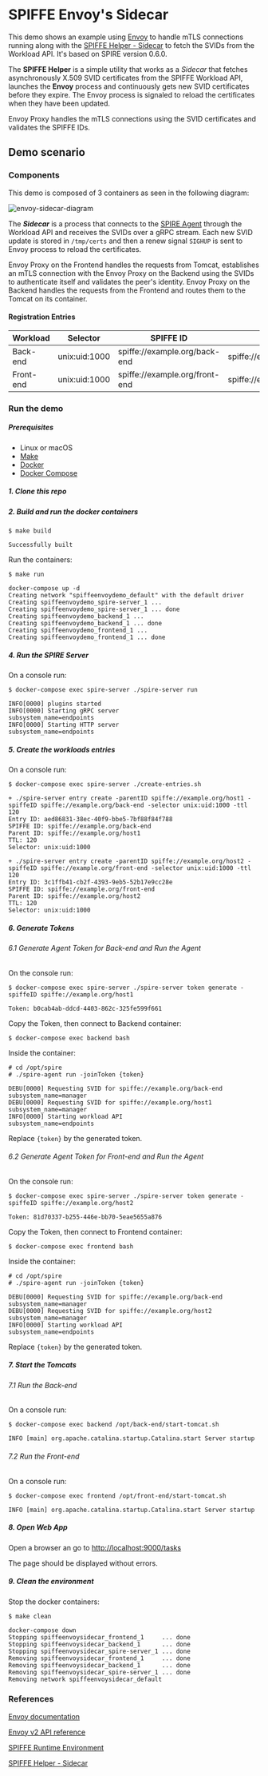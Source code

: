 # SPIFFE Envoy's Sidecar

This demo shows an example using [Envoy](https://www.envoyproxy.io/docs/envoy/latest/) to handle mTLS connections running 
along with the [SPIFFE Helper - Sidecar](https://github.com/spiffe/spiffe-helper) to fetch the SVIDs from the Workload API. 
It's based on SPIRE version 0.6.0.

The **SPIFFE Helper** is a simple utility that works as a _Sidecar_ that fetches asynchronously X.509 SVID certificates 
from the SPIFFE Workload API, launches the **Envoy** process and continuously gets new SVID certificates before they expire. 
The Envoy process is signaled to reload the certificates when they have been updated.

Envoy Proxy handles the mTLS connections using the SVID certificates and validates the SPIFFE IDs. 

## Demo scenario 

### Components

This demo is composed of 3 containers as seen in the following diagram:

![envoy-sidecar-diagram](envoy-sidecar-diagram.png)

The _**Sidecar**_ is a process that connects to the [SPIRE Agent](https://github.com/spiffe/spire) through the Workload API 
and receives the SVIDs over a gRPC stream. Each new SVID update is stored in `/tmp/certs` and then a renew signal `SIGHUP` is sent to Envoy process
to reload the certificates. 

Envoy Proxy on the Frontend handles the requests from Tomcat, establishes an mTLS connection with the Envoy Proxy on 
the Backend using the SVIDs to authenticate itself and validates the peer's identity. 
Envoy Proxy on the Backend handles the requests from the Frontend and routes them to the Tomcat on its container. 

#### Registration Entries

| Workload        | Selector      | SPIFFE ID                           | Parent ID                  |
| ----------------| --------------|-------------------------------------| ---------------------------|
| Back-end        | unix:uid:1000 | spiffe://example.org/back-end       | spiffe://example.org/host1 |
| Front-end       | unix:uid:1000 | spiffe://example.org/front-end      | spiffe://example.org/host2 | 

### Run the demo

##### Prerequisites

- Linux or macOS
- [Make](https://www.gnu.org/software/make)
- [Docker](https://docs.docker.com/install/)
- [Docker Compose](https://docs.docker.com/compose/install/)

##### 1. Clone this repo

##### 2. Build and run the docker containers

```
$ make build

Successfully built
```

Run the containers:

```
$ make run

docker-compose up -d
Creating network "spiffeenvoydemo_default" with the default driver
Creating spiffeenvoydemo_spire-server_1 ...
Creating spiffeenvoydemo_spire-server_1 ... done
Creating spiffeenvoydemo_backend_1 ...
Creating spiffeenvoydemo_backend_1 ... done
Creating spiffeenvoydemo_frontend_1 ...
Creating spiffeenvoydemo_frontend_1 ... done
```

##### 4. Run the SPIRE Server 

On a console run:

```
$ docker-compose exec spire-server ./spire-server run 

INFO[0000] plugins started
INFO[0000] Starting gRPC server                          subsystem_name=endpoints
INFO[0000] Starting HTTP server                          subsystem_name=endpoints 
```

##### 5. Create the workloads entries

On a console run:

```
$ docker-compose exec spire-server ./create-entries.sh

+ ./spire-server entry create -parentID spiffe://example.org/host1 -spiffeID spiffe://example.org/back-end -selector unix:uid:1000 -ttl 120
Entry ID: aed86831-38ec-40f9-bbe5-7bf88f84f788
SPIFFE ID: spiffe://example.org/back-end
Parent ID: spiffe://example.org/host1
TTL: 120
Selector: unix:uid:1000

+ ./spire-server entry create -parentID spiffe://example.org/host2 -spiffeID spiffe://example.org/front-end -selector unix:uid:1000 -ttl 120
Entry ID: 3c1ffb41-cb2f-4393-9eb5-52b17e9cc28e
SPIFFE ID: spiffe://example.org/front-end
Parent ID: spiffe://example.org/host2
TTL: 120
Selector: unix:uid:1000
```

##### 6. Generate Tokens

###### 6.1 Generate Agent Token for Back-end and Run the Agent

On the console run:
```
$ docker-compose exec spire-server ./spire-server token generate -spiffeID spiffe://example.org/host1

Token: b0cab4ab-ddcd-4403-862c-325fe599f661
```

Copy the Token, then connect to Backend container:

```
$ docker-compose exec backend bash
```

Inside the container:

```
# cd /opt/spire
# ./spire-agent run -joinToken {token}

DEBU[0000] Requesting SVID for spiffe://example.org/back-end  subsystem_name=manager
DEBU[0000] Requesting SVID for spiffe://example.org/host1  subsystem_name=manager
INFO[0000] Starting workload API                         subsystem_name=endpoints
```

Replace `{token}` by the generated token.

###### 6.2 Generate Agent Token for Front-end and Run the Agent

On the console run:
```
$ docker-compose exec spire-server ./spire-server token generate -spiffeID spiffe://example.org/host2

Token: 81d70337-b255-446e-bb70-5eae5655a876
```

Copy the Token, then connect to Frontend container:

```
$ docker-compose exec frontend bash
```

Inside the container: 

```
# cd /opt/spire
# ./spire-agent run -joinToken {token}

DEBU[0000] Requesting SVID for spiffe://example.org/back-end  subsystem_name=manager
DEBU[0000] Requesting SVID for spiffe://example.org/host2  subsystem_name=manager
INFO[0000] Starting workload API                         subsystem_name=endpoints
```

Replace `{token}` by the generated token.

##### 7. Start the Tomcats

###### 7.1 Run the Back-end

On a console run:

```
$ docker-compose exec backend /opt/back-end/start-tomcat.sh

INFO [main] org.apache.catalina.startup.Catalina.start Server startup 
```

###### 7.2 Run the Front-end

On a console run:

```
$ docker-compose exec frontend /opt/front-end/start-tomcat.sh

INFO [main] org.apache.catalina.startup.Catalina.start Server startup
```

##### 8. Open Web App

Open a browser an go to [http://localhost:9000/tasks](http://localhost:9000/tasks)

The page should be displayed without errors.

##### 9. Clean the environment 

Stop the docker containers:

```
$ make clean

docker-compose down
Stopping spiffeenvoysidecar_frontend_1     ... done
Stopping spiffeenvoysidecar_backend_1      ... done
Stopping spiffeenvoysidecar_spire-server_1 ... done
Removing spiffeenvoysidecar_frontend_1     ... done
Removing spiffeenvoysidecar_backend_1      ... done
Removing spiffeenvoysidecar_spire-server_1 ... done
Removing network spiffeenvoysidecar_default
```

### References

[Envoy documentation](https://www.envoyproxy.io/docs/envoy/latest/)

[Envoy v2 API reference](https://www.envoyproxy.io/docs/envoy/latest/api-v2/api)

[SPIFFE Runtime Environment](https://github.com/spiffe/spire)

[SPIFFE Helper - Sidecar](https://github.com/spiffe/spiffe-helper)
